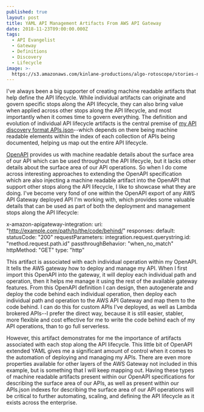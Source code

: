 ```yaml
---
published: true
layout: post
title: YAML API Management Artifacts From AWS API Gateway
date: 2018-11-23T09:00:00.000Z
tags:
  - API Evangelist
  - Gateway
  - Definitions
  - Discovery
  - Lifecycle
image: >-
  https://s3.amazonaws.com/kinlane-productions/algo-rotoscope/stories-new/old-door-lock-2_marcel_duchamp.jpg
---
```

I've always been a big supporter of creating machine readable artifacts that help define the API lifecycle. While individual artifacts can originate and govern specific stops along the API lifecycle, they can also bring value when applied across other stops along the API lifecycle, and most importantly when it comes time to govern everything. The definition and evolution of individual API lifecycle artifacts is the central premise of [my API discovery format APIs.json](http://apisjson.org)--which depends on there being machine readable elements within the index of each collection of APIs being documented, helping us map out the entire API lifecycle.

[OpenAPI](https://www.openapis.org/) provides us with machine readable details about the surface area of our API which can be used throughout the API lifecycle, but it lacks other details about the surface area of our API operations. So when I do come across interesting approaches to extending the OpenAPI specification which are also injecting a machine readable artifact into the OpenAPI that support other stops along the API lifecycle, I like to showcase what they are doing. I've become very fond of one within the OpenAPI export of any AWS API Gateway deployed API I'm working with, which provides some valuable details that can be used as part of both the deployment and management stops along the API lifecycle:

x-amazon-apigateway-integration:
	uri: "http://example.com/path/to/the/code/behind/"
	responses:
		default:
			statusCode: "200"
	requestParameters:
		integration.request.querystring.id: "method.request.path.id"
	passthroughBehavior: "when_no_match"
	httpMethod: "GET"
	type: "http"

This artifact is associated with each individual operation within my OpenAPI. It tells the AWS gateway how to deploy and manage my API. When I first import this OpenAPI into the gateway, it will deploy each individual path and operation, then it helps me manage it using the rest of the available gateway features. From this OpenAPI definition I can design, then autogenerate and deploy the code behind each individual operation, then deploy each individual path and operation to the AWS API Gateway and map them to the code behind. I can do this for custom APIs I've deployed, as well as Lambda brokered APIs--I prefer the direct way, because it is still easier, stabler, more flexible and cost effective for me to write the code behind each of my API operations, than to go full serverless.

However, this artifact demonstrates for me the importance of artifacts associated with each stop along the API lifecycle. This little bit of OpenAPI extended YAML gives me a significant amount of control when it comes to the automation of deploying and managing my APIs. There are even more properties available for other layers of the AWS Gateway not included in this example, but is something that I will keep mapping out. Having these types of machine readable artifacts present within our OpenAPI specifications for describing the surface area of our APIs, as well as present within our APIs.json indexes for describing the surface area of our API operations will be critical to further automating, scaling, and defining the API lifecycle as it exists across the enterprise.
